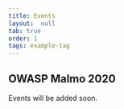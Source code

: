 ```yaml
---
title: Events
layout:  null
tab: true
order: 1
tags: example-tag
---
```


## OWASP Malmo 2020
Events will be added soon.